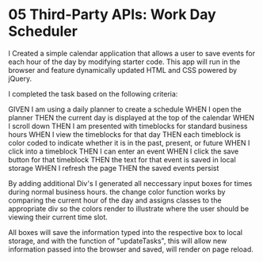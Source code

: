 # 05 Third-Party APIs: Work Day Scheduler

I Created a simple calendar application that allows a user to save events for each hour of the day by modifying starter code. This app will run in the browser and feature dynamically updated HTML and CSS powered by jQuery.

I completed the task based on the following criteria:

GIVEN I am using a daily planner to create a schedule
WHEN I open the planner
THEN the current day is displayed at the top of the calendar
WHEN I scroll down
THEN I am presented with timeblocks for standard business hours
WHEN I view the timeblocks for that day
THEN each timeblock is color coded to indicate whether it is in the past, present, or future
WHEN I click into a timeblock
THEN I can enter an event
WHEN I click the save button for that timeblock
THEN the text for that event is saved in local storage
WHEN I refresh the page
THEN the saved events persist


By adding additional Div's I generated all neccessary input boxes for times during normal business hours. the change color function works by comparing the current hour of the day and assigns classes to the appropriate div so the colors render to illustrate where the user should be viewing their current time slot.

All boxes will save the information typed into the respective box to local storage, and with the function of "updateTasks", this will allow new information passed into the browser and saved, will render on page reload.


